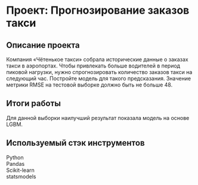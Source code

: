 # Проект: Прогнозирование заказов такси

## Описание проекта

Компания «Чётенькое такси» собрала исторические данные о заказах такси в аэропортах. Чтобы привлекать больше водителей в период пиковой нагрузки, нужно спрогнозировать количество заказов такси на следующий час. Постройте модель для такого предсказания.
Значение метрики RMSE на тестовой выборке должно быть не больше 48.


## Итоги работы
Для данной выборки наилучший результат показала модель на основе LGBM. 

## Используемый стэк инструментов

Python  
Pandas  
Scikit-learn  
statsmodels  
